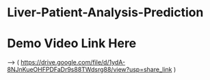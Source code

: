 # Liver-Patient-Analysis-Prediction
# Demo Video Link Here
--> ( https://drive.google.com/file/d/1ydA-8NJnKueOHFPDFaDr9s88TWdsrg88/view?usp=share_link )
